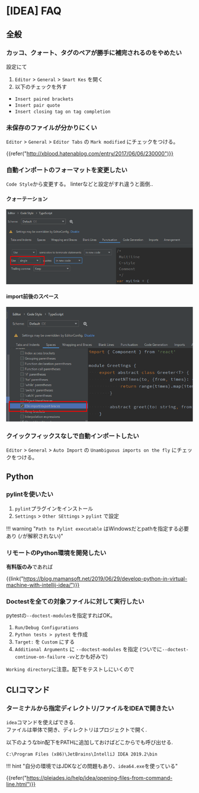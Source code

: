 # [IDEA] FAQ


全般
----

### カッコ、クォート、タグのペアが勝手に補完されるのをやめたい

設定にて

1. `Editor` > `General` > `Smart Kes` を開く
2. 以下のチェックを外す

* `Insert paired brackets`
* `Insert pair quote`
* `Insert closing tag on tag completion`

### 未保存のファイルが分かりにくい

`Editor` > `General` > `Editor Tabs` の `Mark modified` にチェックをつける。

{{refer("http://xblood.hatenablog.com/entry/2017/06/06/230000")}}

### 自動インポートのフォーマットを変更したい

`Code Style`から変更する。
linterなどと設定がすれ違うと面倒..  

#### クォーテーション

![](images/2020-01-01-13-21-06.png)

#### import前後のスペース

![](images/2020-01-01-13-21-00.png)

### クイックフィックスなしで自動インポートしたい

`Editor` > `General` > `Auto Import` の `Unambiguous imports on the fly` にチェックをつける。


Python
------

### pylintを使いたい

1. `pylint`プラグインをインストール
2. `Settings` > `Other SEttings` > `pylint` で設定

!!! warning "`Path to Pylint executable` はWindowsだとpathを指定する必要あり (`/`が解釈されない)"


### リモートのPython環境を開発したい

**有料版のみ**であれば

{{link("https://blog.mamansoft.net/2019/06/29/develop-python-in-virtual-machine-with-intellij-idea/")}}


### Doctestを全ての対象ファイルに対して実行したい

pytestの`--doctest-modules`を指定すればOK。

1. `Run/Debug Configurations`
2. `Python tests > pytest` を作成
3. `Target:` を `Custom` にする
4. `Additional Arguments` に `--doctest-modules` を指定 (ついでに`--doctest-continue-on-failure` `-vv`とかも好みで)

`Working directory`に注意。配下をテストしにいくので


CLIコマンド
----------

### ターミナルから指定ディレクトリ/ファイルをIDEAで開きたい

`idea`コマンドを使えばできる.  
ファイルは単体で開き、ディレクトリはプロジェクトで開く.

以下のようなbin配下をPATHに追加しておけばどこからでも呼び出せる.

```
C:\Program Files (x86)\JetBrains\IntelliJ IDEA 2019.2\bin
```

!!! hint "自分の環境ではJDKなどの問題もあり、`idea64.exe`を使っている"

{{refer("https://pleiades.io/help/idea/opening-files-from-command-line.html")}}
